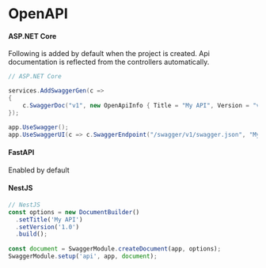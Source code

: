 # OpenAPI

#### ASP.NET Core
Following is added by default when the project is created.
Api documentation is reflected from the controllers automatically.
``` csharp
// ASP.NET Core

services.AddSwaggerGen(c =>
{
    c.SwaggerDoc("v1", new OpenApiInfo { Title = "My API", Version = "v1" });
});

app.UseSwagger();
app.UseSwaggerUI(c => c.SwaggerEndpoint("/swagger/v1/swagger.json", "My API v1"));
```

#### FastAPI
Enabled by default


#### NestJS
``` ts
// NestJS
const options = new DocumentBuilder()
  .setTitle('My API')
  .setVersion('1.0')
  .build();
  
const document = SwaggerModule.createDocument(app, options);
SwaggerModule.setup('api', app, document);

```